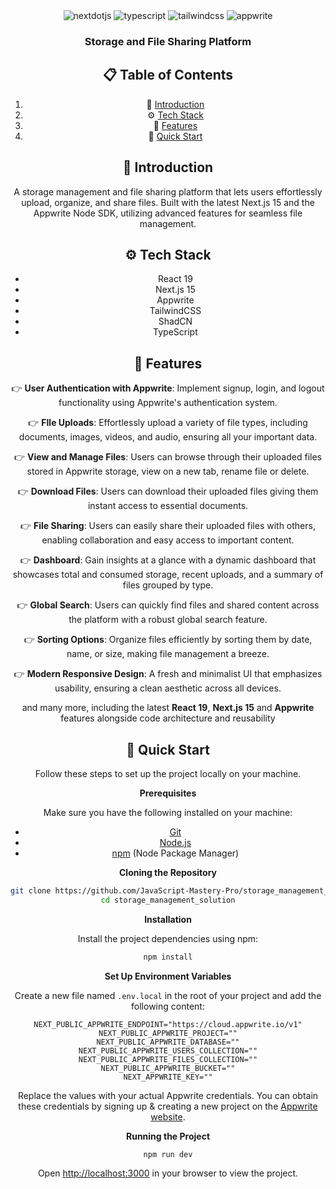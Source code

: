 <div align="center">
  <div>
     <img src="https://img.shields.io/badge/-Next_JS-black?style=for-the-badge&logoColor=white&logo=nextdotjs&color=000000" alt="nextdotjs" />
    <img src="https://img.shields.io/badge/-TypeScript-black?style=for-the-badge&logoColor=white&logo=typescript&color=3178C6" alt="typescript" />
    <img src="https://img.shields.io/badge/-Tailwind_CSS-black?style=for-the-badge&logoColor=white&logo=tailwindcss&color=06B6D4" alt="tailwindcss" />
    <img src="https://img.shields.io/badge/-Appwrite-black?style=for-the-badge&logoColor=white&logo=appwrite&color=FD366E" alt="appwrite" />
  </div>

<h3 align="center">Storage and File Sharing Platform</h3>

## 📋 <a name="table">Table of Contents</a>

1. 🤖 [Introduction](#introduction)
2. ⚙️ [Tech Stack](#tech-stack)
3. 🔋 [Features](#features)
4. 🤸 [Quick Start](#quick-start)

## <a name="introduction">🤖 Introduction</a>

A storage management and file sharing platform that lets users effortlessly upload, organize, and share files. Built with the latest Next.js 15 and the Appwrite Node SDK, utilizing advanced features for seamless file management.

## <a name="tech-stack">⚙️ Tech Stack</a>

- React 19
- Next.js 15
- Appwrite
- TailwindCSS
- ShadCN
- TypeScript

## <a name="features">🔋 Features</a>

👉 **User Authentication with Appwrite**: Implement signup, login, and logout functionality using Appwrite's authentication system.

👉 **FIle Uploads**: Effortlessly upload a variety of file types, including documents, images, videos, and audio, ensuring all your important data.

👉 **View and Manage Files**: Users can browse through their uploaded files stored in Appwrite storage, view on a new tab, rename file or delete.

👉 **Download Files**: Users can download their uploaded files giving them instant access to essential documents.

👉 **File Sharing**: Users can easily share their uploaded files with others, enabling collaboration and easy access to important content.

👉 **Dashboard**: Gain insights at a glance with a dynamic dashboard that showcases total and consumed storage, recent uploads, and a summary of files grouped by type.

👉 **Global Search**: Users can quickly find files and shared content across the platform with a robust global search feature.

👉 **Sorting Options**: Organize files efficiently by sorting them by date, name, or size, making file management a breeze.

👉 **Modern Responsive Design**: A fresh and minimalist UI that emphasizes usability, ensuring a clean aesthetic across all devices.

and many more, including the latest **React 19**, **Next.js 15** and **Appwrite** features alongside code architecture and
reusability

## <a name="quick-start">🤸 Quick Start</a>

Follow these steps to set up the project locally on your machine.

**Prerequisites**

Make sure you have the following installed on your machine:

- [Git](https://git-scm.com/)
- [Node.js](https://nodejs.org/en)
- [npm](https://www.npmjs.com/) (Node Package Manager)

**Cloning the Repository**

```bash
git clone https://github.com/JavaScript-Mastery-Pro/storage_management_solution.git
cd storage_management_solution
```

**Installation**

Install the project dependencies using npm:

```bash
npm install
```

**Set Up Environment Variables**

Create a new file named `.env.local` in the root of your project and add the following content:

```env
NEXT_PUBLIC_APPWRITE_ENDPOINT="https://cloud.appwrite.io/v1"
NEXT_PUBLIC_APPWRITE_PROJECT=""
NEXT_PUBLIC_APPWRITE_DATABASE=""
NEXT_PUBLIC_APPWRITE_USERS_COLLECTION=""
NEXT_PUBLIC_APPWRITE_FILES_COLLECTION=""
NEXT_PUBLIC_APPWRITE_BUCKET=""
NEXT_APPWRITE_KEY=""
```

Replace the values with your actual Appwrite credentials. You can obtain these credentials by signing up &
creating a new project on the [Appwrite website](https://appwrite.io/).

**Running the Project**

```bash
npm run dev
```

Open [http://localhost:3000](http://localhost:3000) in your browser to view the project.

